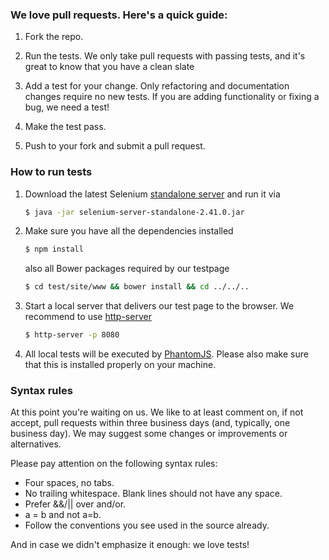 ### We love pull requests. Here's a quick guide:

1. Fork the repo.

2. Run the tests. We only take pull requests with passing tests, and it's great
to know that you have a clean slate

3. Add a test for your change. Only refactoring and documentation changes
require no new tests. If you are adding functionality or fixing a bug, we need
a test!

4. Make the test pass.

5. Push to your fork and submit a pull request.

### How to run tests

1. Download the latest Selenium [standalone server](http://selenium-release.storage.googleapis.com/index.html)
   and run it via

   ```sh
   $ java -jar selenium-server-standalone-2.41.0.jar
   ```

2. Make sure you have all the dependencies installed

   ```sh
   $ npm install
   ```

   also all Bower packages required by our testpage

   ```sh
   $ cd test/site/www && bower install && cd ../../..
   ```

3. Start a local server that delivers our test page to the browser. We recommend to
   use [http-server](https://www.npmjs.org/package/http-server)

   ```sh
   $ http-server -p 8080
   ```

4. All local tests will be executed by [PhantomJS](http://phantomjs.org/download.html). Please
   also make sure that this is installed properly on your machine.

### Syntax rules

At this point you're waiting on us. We like to at least comment on, if not
accept, pull requests within three business days (and, typically, one business
day). We may suggest some changes or improvements or alternatives.

Please pay attention on the following syntax rules:

* Four spaces, no tabs.
* No trailing whitespace. Blank lines should not have any space.
* Prefer &&/|| over and/or.
* a = b and not a=b.
* Follow the conventions you see used in the source already.

And in case we didn't emphasize it enough: we love tests!